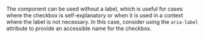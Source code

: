 The component can be used without a label, which is useful for cases where the checkbox is self-explanatory or when it is used in a context where the label is not necessary. In this case, consider using the `aria-label` attribute to provide an accessible name for the checkbox.